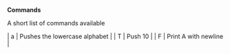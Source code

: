 
**Commands**

A short list of commands available

| a | Pushes the lowercase alphabet |
| T | Push 10 |
| F | Print A with newline |
